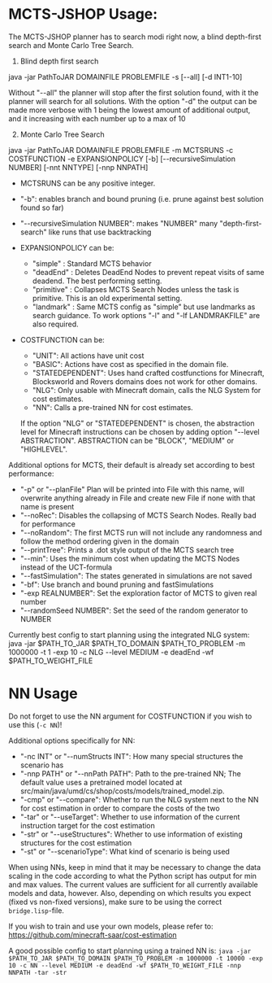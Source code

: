 # MCTS-JSHOP Usage:

The MCTS-JSHOP planner has to search modi right now, a blind depth-first search and Monte Carlo Tree Search.

1. Blind depth first search

java -jar PathToJAR DOMAINFILE PROBLEMFILE -s [--all] [-d INT1-10]

Without "--all" the planner will stop after the first solution found, with it the planner will search for all solutions. 
With the option "-d" the output can be made more verbose with 1 being the lowest amount of additional output, and it increasing with each number up to a max of 10

2. Monte Carlo Tree Search 

java -jar PathToJAR DOMAINFILE PROBLEMFILE -m MCTSRUNS -c COSTFUNCTION -e EXPANSIONPOLICY [-b] [--recursiveSimulation NUMBER] [-nnt NNTYPE] [-nnp NNPATH]

* MCTSRUNS can be any positive integer. 

* "-b": enables branch and bound pruning (i.e. prune against best solution found so far)

* "--recursiveSimulation NUMBER": makes "NUMBER" many "depth-first-search" like runs that use backtracking

* EXPANSIONPOLICY can be:  
  + "simple" : Standard MCTS behavior  
  + "deadEnd" : Deletes DeadEnd Nodes to prevent repeat visits of same deadend. The best performing setting.  
  + "primitive" : Collapses MCTS Search Nodes unless the task is primitive. This is an old experimental setting.  
  + "landmark" : Same MCTS config as "simple" but use landmarks as search guidance. To work options "-l" and "-lf LANDMRAKFILE" are also required.   

* COSTFUNCTION can be:  
  + "UNIT": All actions have unit cost  
  + "BASIC": Actions have cost as specified in the domain file.  
  + "STATEDEPENDENT": Uses hand crafted costfunctions for Minecraft, Blocksworld and Rovers domains does not work for other domains.  
  + "NLG": Only usable with Minecraft domain, calls the NLG System for cost estimates.  
  + "NN": Calls a pre-trained NN for cost estimates.
  
  If the option "NLG" or "STATEDEPENDENT" is chosen, the abstraction level for Minecraft instructions can be chosen by adding option "--level ABSTRACTION". ABSTRACTION can be "BLOCK", "MEDIUM" or "HIGHLEVEL".  

Additional options for MCTS, their default is already set according to best performance:  
* "-p" or "--planFile" Plan will be printed into File with this name, will overwrite anything already in File and create new File if none with that name is present
* "--noRec": Disables the collapsing of MCTS Search Nodes. Really bad for performance  
* "--noRandom": The first MCTS run will not include any randomness and follow the method ordering given in the domain  
* "--printTree": Prints a .dot style output of the MCTS search tree  
* "--min": Uses the minimum cost when updating the MCTS Nodes instead of the UCT-formula  
* "--fastSimulation": The states generated in simulations are not saved  
* "-bf": Use branch and bound pruning and fastSimulations  
* "-exp REALNUMBER": Set the exploration factor of MCTS to given real number  
* "--randomSeed NUMBER": Set the seed of the random generator to NUMBER  

Currently best config to start planning using the integrated NLG system:
java -jar $PATH_TO_JAR $PATH_TO_DOMAIN $PATH_TO_PROBLEM -m 1000000 -t 1 -exp 10 -c NLG --level MEDIUM -e deadEnd -wf $PATH_TO_WEIGHT_FILE

# NN Usage

Do not forget to use the NN argument for COSTFUNCTION if you wish to use this (``-c NN``)!

Additional options specifically for NN:
* "-nc INT" or "--numStructs INT": How many special structures the scenario has
* "-nnp PATH" or "--nnPath PATH": Path to the pre-trained NN; The default value uses a pretrained model located at src/main/java/umd/cs/shop/costs/models/trained_model.zip.
* "-cmp" or "--compare": Whether to run the NLG system next to the NN for cost estimation in order to compare the costs of the two
* "-tar" or "--useTarget": Whether to use information of the current instruction target for the cost estimation
* "-str" or "--useStructures": Whether to use information of existing structures for the cost estimation
* "-st" or "--scenarioType": What kind of scenario is being used

When using NNs, keep in mind that it may be necessary to change the data scaling in the code according to what the Python script has output for min and max values. The current values are sufficient for all currently available models and data, however. Also, depending on which results you expect (fixed vs non-fixed versions), make sure to be using the correct ``bridge.lisp``-file.

If you wish to train and use your own models, please refer to: https://github.com/minecraft-saar/cost-estimation
 
A good possible config to start planning using a trained NN is:
 ``java -jar $PATH_TO_JAR $PATH_TO_DOMAIN $PATH_TO_PROBLEM -m 1000000 -t 10000 -exp 10 -c NN --level MEDIUM -e deadEnd -wf $PATH_TO_WEIGHT_FILE -nnp NNPATH -tar -str``
